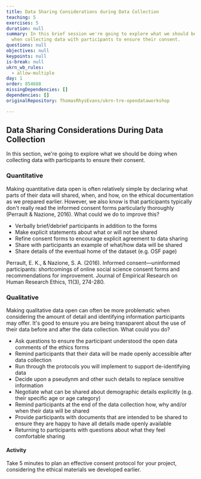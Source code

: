 ```yaml
---
title: Data Sharing Considerations during Data Collection
teaching: 5
exercises: 5
duration: null
summary: In this brief session we're going to explore what we should be doing
  when collecting data with participants to ensure their consent.
questions: null
objectives: null
keypoints: null
is-break: null
ukrn_wb_rules:
  - allow-multiple
day: 1
order: 854688
missingDependencies: []
dependencies: []
originalRepository: ThomasRhysEvans/ukrn-tre-opendataworkshop

---
```

## Data Sharing Considerations During Data Collection

In this section, we're going to explore what we should be doing when collecting data with participants to ensure their consent.

### Quantitative

Making quantitative data open is often relatively simple by declaring what parts of their data will shared, when, and how, on the ethical documentation as we prepared earlier. However, we also know is that participants typically don't really read the informed consent forms particularly thoroughly (Perrault & Nazione, 2016). What could we do to improve this?

- Verbally brief/debrief participants in addition to the forms
- Make explicit statements about what or will not be shared
- Refine consent forms to encourage explicit agreement to data sharing
- Share with participants an example of what/how data will be shared
- Share details of the eventual home of the dataset (e.g. OSF page)

Perrault, E. K., & Nazione, S. A. (2016). Informed consent—uninformed participants: shortcomings of online social science consent forms and recommendations for improvement. Journal of Empirical Research on Human Research Ethics, 11(3), 274-280.



### Qualitative

Making qualitative data open can often be more problematic when considering the amount of detail and identifying information participants may offer. It's good to ensure you are being transparent about the use of their data before and after the data collection. What could you do?

- Ask questions to ensure the participant understood the open data comments of the ethics forms
- Remind participants that their data will be made openly accessible after data collection
- Run through the protocols you will implement to support de-identifying data
- Decide upon a pseudynm and other such details to replace sensitive information
- Negotiate what can be shared about demographic details explicitly (e.g. their specific age or age category)
- Remind participants at the end of the data collection how, why and/or when their data will be shared
- Provide participants with documents that are intended to be shared to ensure they are happy to have all details made openly available
- Returning to participants with questions about what they feel comfortable sharing




#### Activity

Take 5 minutes to plan an effective consent protocol for your project, considering the ethical materials we developed earlier.